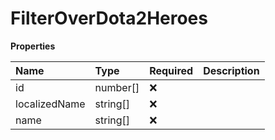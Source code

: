 # FilterOverDota2Heroes

**Properties**

| Name          | Type     | Required | Description |
| :------------ | :------- | :------- | :---------- |
| id            | number[] | ❌       |             |
| localizedName | string[] | ❌       |             |
| name          | string[] | ❌       |             |

